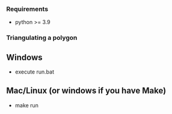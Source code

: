 ### Requirements
- python >= 3.9

### Triangulating a polygon
## Windows
  - execute run.bat

## Mac/Linux (or windows if you have Make)
  - make run

